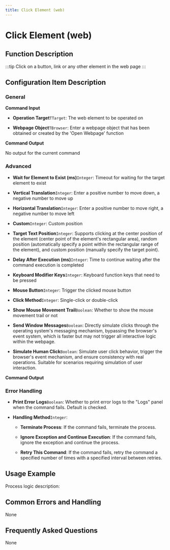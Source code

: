 ```yaml
---
title: Click Element (web)
---
```


# Click Element (web)

## Function Description

:::tip 
Click on a button, link or any other element in the web page
:::

## Configuration Item Description

### General

**Command Input**

- **Operation Target**`TTarget`: The web element to be operated on

- **Webpage Object**`TBrowser`: Enter a webpage object that has been obtained or created by the 'Open Webpage' function


**Command Output**

No output for the current command

### Advanced

- **Wait for Element to Exist (ms)**`Integer`: Timeout for waiting for the target element to exist

- **Vertical Translation**`Integer`: Enter a positive number to move down, a negative number to move up

- **Horizontal Translation**`Integer`: Enter a positive number to move right, a negative number to move left

- **Custom**`Integer`: Custom position

- **Target Text Position**`Integer`: Supports clicking at the center position of the element (center point of the element's rectangular area), random position (automatically specify a point within the rectangular range of the element), and custom position (manually specify the target point).

- **Delay After Execution (ms)**`Integer`: Time to continue waiting after the command execution is completed

- **Keyboard Modifier Keys**`Integer`: Keyboard function keys that need to be pressed

- **Mouse Button**`Integer`: Trigger the clicked mouse button

- **Click Method**`Integer`: Single-click or double-click

- **Show Mouse Movement Trail**`Boolean`: Whether to show the mouse movement trail or not

- **Send Window Messages**`Boolean`: Directly simulate clicks through the operating system's messaging mechanism, bypassing the browser's event system, which is faster but may not trigger all interactive logic within the webpage.

- **Simulate Human Click**`Boolean`: Simulate user click behavior, trigger the browser's event mechanism, and ensure consistency with real operations. Suitable for scenarios requiring simulation of user interaction.


**Command Output**

### Error Handling

- **Print Error Logs**`Boolean`: Whether to print error logs to the "Logs" panel when the command fails. Default is checked. 

- **Handling Method**`Integer`:

    - **Terminate Process**: If the command fails, terminate the process.

    - **Ignore Exception and Continue Execution**: If the command fails, ignore the exception and continue the process.

    - **Retry This Command**: If the command fails, retry the command a specified number of times with a specified interval between retries.

## Usage Example

Process logic description:

## Common Errors and Handling

None

## Frequently Asked Questions

None

